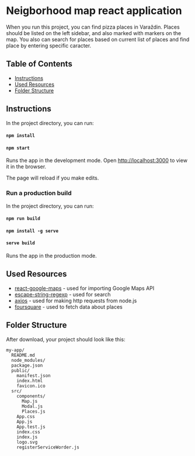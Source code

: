 # Neigborhood map react application

When you run this project, you can find pizza places in Varaždin. Places should be listed on the left sidebar, and also marked with markers on the map. You also can search for places based on current list of places and find place by entering specific caracter.  

## Table of Contents

* [Instructions](#instructions)
* [Used Resources](#used-resources)
* [Folder Structure](#folder-structure)

## Instructions

In the project directory, you can run:

#### `npm install`
#### `npm start`
Runs the app in the development mode.
Open [http://localhost:3000](http://localhost:3000) to view it in the browser.

The page will reload if you make edits.

### Run a production build

In the project directory, you can run:

#### `npm run build`
#### `npm install -g serve`
#### `serve build`
Runs the app in the production mode.

## Used Resources

* [react-google-maps](https://github.com/tomchentw/react-google-maps) - used for importing Google Maps API
* [escape-string-regexp](https://www.npmjs.com/package/escape-string-regexp) - used for search
* [axios](https://github.com/axios/axios) - used for making http requests from node.js
* [foursquare](https://foursquare.com/) - used to fetch data about places

## Folder Structure

After download, your project should look like this:

```
my-app/
  README.md
  node_modules/
  package.json
  public/
    manifest.json
    index.html
    favicon.ico
  src/
    components/
      Map.js
      Modal.js
      Places.js
    App.css
    App.js
    App.test.js
    index.css
    index.js
    logo.svg
    registerServiceWorder.js
```
